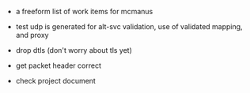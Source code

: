 * a freeform list of work items for mcmanus

* test udp is generated for alt-svc validation, use of validated
mapping, and proxy

* drop dtls (don't worry about tls yet)

* get packet header correct

* check project document
